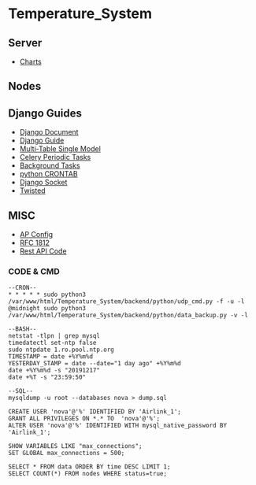 # Temperature_System


## Server

- [Charts](https://www.chartjs.org/)

## Nodes



## Django Guides
 - [Django Document](https://docs.djangoproject.com/en/3.0/)
 - [Django Guide](https://simpleisbetterthancomplex.com/series/beginners-guide/1.11/)
 - [Multi-Table Single Model](https://stackoverflow.com/questions/5036357/single-django-model-multiple-tables)
 - [Celery Periodic Tasks](https://docs.celeryproject.org/en/latest/userguide/periodic-tasks.html)
 - [Background Tasks](https://django-background-tasks.readthedocs.io/en/latest/)
 - [python CRONTAB](https://pypi.org/project/python-crontab/) 
 - [Django Socket](https://pypi.org/project/django-socket-server/)
 - [Twisted](https://twistedmatrix.com/trac/)


## MISC
- [AP Config](https://www.diyhobi.com/install-wifi-hotspot-raspberry-pi-ubuntu-mate/)
- [RFC 1812](https://tools.ietf.org/html/rfc1812#section-2)
- [Rest API Code](https://www.restapitutorial.com/httpstatuscodes.html)



### CODE & CMD
```
--CRON--
* * * * * sudo python3 /var/www/html/Temperature_System/backend/python/udp_cmd.py -f -u -l
@midnight sudo python3 /var/www/html/Temperature_System/backend/python/data_backup.py -v -l

--BASH--
netstat -tlpn | grep mysql
timedatectl set-ntp false
sudo ntpdate 1.ro.pool.ntp.org
TIMESTAMP = date +%Y%m%d
YESTERDAY_STAMP = date --date="1 day ago" +%Y%m%d
date +%Y%m%d -s "20191217"
date +%T -s "23:59:50"

--SQL--
mysqldump -u root --databases nova > dump.sql

CREATE USER 'nova'@'%' IDENTIFIED BY 'Airlink_1';
GRANT ALL PRIVILEGES ON *.* TO  'nova'@'%';
ALTER USER 'nova'@'%' IDENTIFIED WITH mysql_native_password BY 'Airlink_1';  

SHOW VARIABLES LIKE "max_connections";
SET GLOBAL max_connections = 500;

SELECT * FROM data ORDER BY time DESC LIMIT 1;
SELECT COUNT(*) FROM nodes WHERE status=true;
```